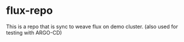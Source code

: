 # flux-repo
This is a repo that is sync to weave flux on demo cluster.
(also used for testing with ARGO-CD)
